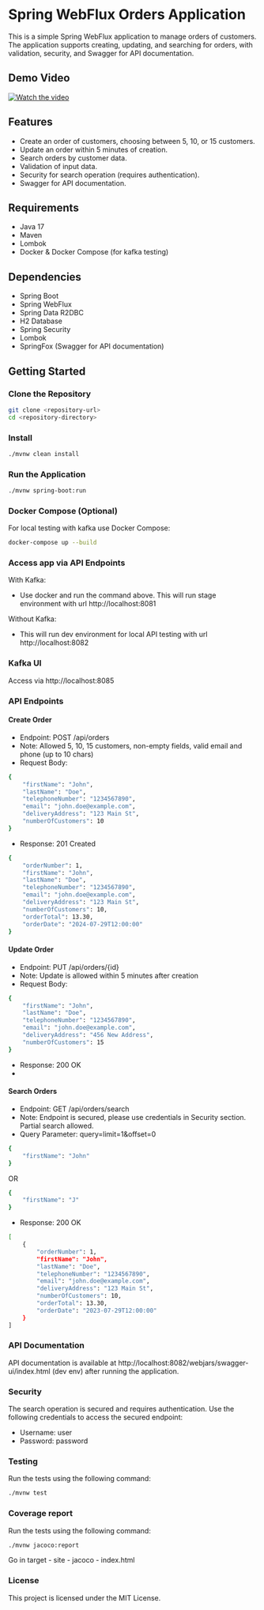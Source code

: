 # Spring WebFlux Orders Application

This is a simple Spring WebFlux application to manage orders of customers. The application supports creating, updating, and searching for orders, with validation, security, and Swagger for API documentation.

## Demo Video

[![Watch the video](https://img.youtube.com/vi/I7EmDTu5-m4/maxresdefault.jpg)](https://youtu.be/I7EmDTu5-m4)

## Features

- Create an order of customers, choosing between 5, 10, or 15 customers.
- Update an order within 5 minutes of creation.
- Search orders by customer data.
- Validation of input data.
- Security for search operation (requires authentication).
- Swagger for API documentation.

## Requirements

- Java 17
- Maven
- Lombok
- Docker & Docker Compose (for kafka testing)

## Dependencies
- Spring Boot
- Spring WebFlux
- Spring Data R2DBC
- H2 Database
- Spring Security
- Lombok
- SpringFox (Swagger for API documentation)

## Getting Started

### Clone the Repository

```bash
git clone <repository-url>
cd <repository-directory>
```

### Install

```bash
./mvnw clean install
```

### Run the Application
```bash
./mvnw spring-boot:run
```

### Docker Compose (Optional)
For local testing with kafka use Docker Compose:
```bash
docker-compose up --build
```

### Access app via API Endpoints
With Kafka:
- Use docker and run the command above. This will run stage environment with url http://localhost:8081

Without Kafka:
- This will run dev environment for local API testing with url http://localhost:8082

### Kafka UI
Access via http://localhost:8085

### API Endpoints
#### Create Order
- Endpoint: POST /api/orders
- Note: Allowed 5, 10, 15 customers, non-empty fields, valid email and phone (up to 10 chars)
- Request Body:
```bash
{
    "firstName": "John",
    "lastName": "Doe",
    "telephoneNumber": "1234567890",
    "email": "john.doe@example.com",
    "deliveryAddress": "123 Main St",
    "numberOfCustomers": 10
}
```
- Response: 201 Created
```bash
{
    "orderNumber": 1,
    "firstName": "John",
    "lastName": "Doe",
    "telephoneNumber": "1234567890",
    "email": "john.doe@example.com",
    "deliveryAddress": "123 Main St",
    "numberOfCustomers": 10,
    "orderTotal": 13.30,
    "orderDate": "2024-07-29T12:00:00"
}
```

#### Update Order
- Endpoint: PUT /api/orders/{id}
- Note: Update is allowed within 5 minutes after creation
- Request Body:
```bash
{
    "firstName": "John",
    "lastName": "Doe",
    "telephoneNumber": "1234567890",
    "email": "john.doe@example.com",
    "deliveryAddress": "456 New Address",
    "numberOfCustomers": 15
}
```
- Response: 200 OK
- 
#### Search Orders
- Endpoint: GET /api/orders/search
- Note: Endpoint is secured, please use credentials in Security section. Partial search allowed.
- Query Parameter: query=limit=1&offset=0
```bash
{
    "firstName": "John"
}
```
OR
```bash
{
    "firstName": "J"
}
```
- Response: 200 OK
```bash
[
    {
        "orderNumber": 1,
        "firstName": "John",
        "lastName": "Doe",
        "telephoneNumber": "1234567890",
        "email": "john.doe@example.com",
        "deliveryAddress": "123 Main St",
        "numberOfCustomers": 10,
        "orderTotal": 13.30,
        "orderDate": "2023-07-29T12:00:00"
    }
]
```

### API Documentation
API documentation is available at http://localhost:8082/webjars/swagger-ui/index.html (dev env) after running the application.

### Security
The search operation is secured and requires authentication. Use the following credentials to access the secured endpoint:
- Username: user
- Password: password

### Testing
Run the tests using the following command:
```bash
./mvnw test
```

### Coverage report
Run the tests using the following command:
```bash
./mvnw jacoco:report
```
Go in target - site - jacoco - index.html

### License
This project is licensed under the MIT License.